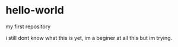 # hello-world

my first repository

i still dont know what this is yet, im a beginer at all this but im trying.
